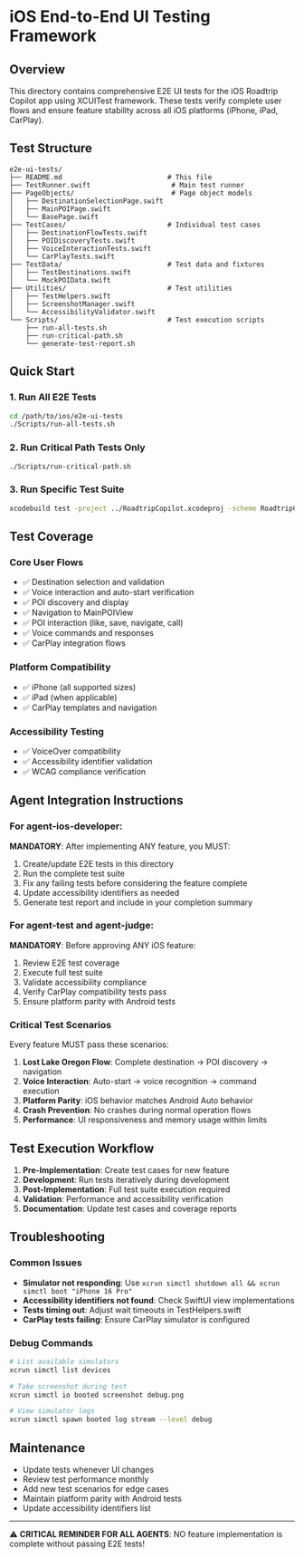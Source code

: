 # iOS End-to-End UI Testing Framework

## Overview
This directory contains comprehensive E2E UI tests for the iOS Roadtrip Copilot app using XCUITest framework. These tests verify complete user flows and ensure feature stability across all iOS platforms (iPhone, iPad, CarPlay).

## Test Structure

```
e2e-ui-tests/
├── README.md                          # This file
├── TestRunner.swift                    # Main test runner
├── PageObjects/                        # Page object models
│   ├── DestinationSelectionPage.swift
│   ├── MainPOIPage.swift
│   └── BasePage.swift
├── TestCases/                         # Individual test cases
│   ├── DestinationFlowTests.swift
│   ├── POIDiscoveryTests.swift
│   ├── VoiceInteractionTests.swift
│   └── CarPlayTests.swift
├── TestData/                          # Test data and fixtures
│   ├── TestDestinations.swift
│   └── MockPOIData.swift
├── Utilities/                         # Test utilities
│   ├── TestHelpers.swift
│   ├── ScreenshotManager.swift
│   └── AccessibilityValidator.swift
└── Scripts/                           # Test execution scripts
    ├── run-all-tests.sh
    ├── run-critical-path.sh
    └── generate-test-report.sh
```

## Quick Start

### 1. Run All E2E Tests
```bash
cd /path/to/ios/e2e-ui-tests
./Scripts/run-all-tests.sh
```

### 2. Run Critical Path Tests Only
```bash
./Scripts/run-critical-path.sh
```

### 3. Run Specific Test Suite
```bash
xcodebuild test -project ../RoadtripCopilot.xcodeproj -scheme RoadtripCopilot -destination 'platform=iOS Simulator,name=iPhone 16 Pro' -only-testing:E2EUITests/DestinationFlowTests
```

## Test Coverage

### Core User Flows
- ✅ Destination selection and validation
- ✅ Voice interaction and auto-start verification
- ✅ POI discovery and display
- ✅ Navigation to MainPOIView
- ✅ POI interaction (like, save, navigate, call)
- ✅ Voice commands and responses
- ✅ CarPlay integration flows

### Platform Compatibility
- ✅ iPhone (all supported sizes)
- ✅ iPad (when applicable)
- ✅ CarPlay templates and navigation

### Accessibility Testing
- ✅ VoiceOver compatibility
- ✅ Accessibility identifier validation
- ✅ WCAG compliance verification

## Agent Integration Instructions

### For agent-ios-developer:
**MANDATORY**: After implementing ANY feature, you MUST:
1. Create/update E2E tests in this directory
2. Run the complete test suite
3. Fix any failing tests before considering the feature complete
4. Update accessibility identifiers as needed
5. Generate test report and include in your completion summary

### For agent-test and agent-judge:
**MANDATORY**: Before approving ANY iOS feature:
1. Review E2E test coverage
2. Execute full test suite
3. Validate accessibility compliance
4. Verify CarPlay compatibility tests pass
5. Ensure platform parity with Android tests

### Critical Test Scenarios
Every feature MUST pass these scenarios:
1. **Lost Lake Oregon Flow**: Complete destination → POI discovery → navigation
2. **Voice Interaction**: Auto-start → voice recognition → command execution
3. **Platform Parity**: iOS behavior matches Android Auto behavior
4. **Crash Prevention**: No crashes during normal operation flows
5. **Performance**: UI responsiveness and memory usage within limits

## Test Execution Workflow

1. **Pre-Implementation**: Create test cases for new feature
2. **Development**: Run tests iteratively during development
3. **Post-Implementation**: Full test suite execution required
4. **Validation**: Performance and accessibility verification
5. **Documentation**: Update test cases and coverage reports

## Troubleshooting

### Common Issues
- **Simulator not responding**: Use `xcrun simctl shutdown all && xcrun simctl boot "iPhone 16 Pro"`
- **Accessibility identifiers not found**: Check SwiftUI view implementations
- **Tests timing out**: Adjust wait timeouts in TestHelpers.swift
- **CarPlay tests failing**: Ensure CarPlay simulator is configured

### Debug Commands
```bash
# List available simulators
xcrun simctl list devices

# Take screenshot during test
xcrun simctl io booted screenshot debug.png

# View simulator logs
xcrun simctl spawn booted log stream --level debug
```

## Maintenance

- Update tests whenever UI changes
- Review test performance monthly
- Add new test scenarios for edge cases
- Maintain platform parity with Android tests
- Update accessibility identifiers list

---

⚠️ **CRITICAL REMINDER FOR ALL AGENTS**: 
NO feature implementation is complete without passing E2E tests!